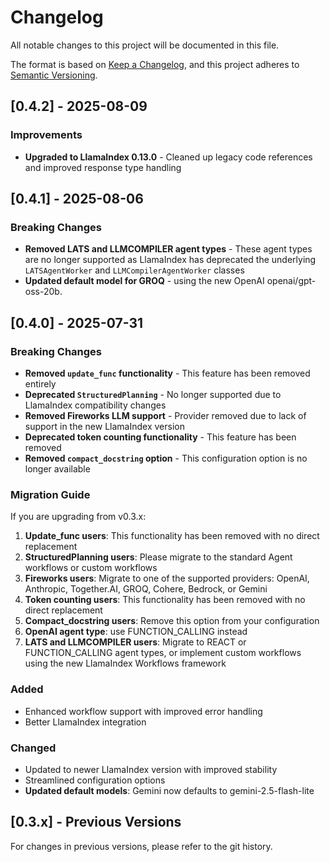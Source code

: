 # Changelog

All notable changes to this project will be documented in this file.

The format is based on [Keep a Changelog](https://keepachangelog.com/en/1.0.0/),
and this project adheres to [Semantic Versioning](https://semver.org/spec/v2.0.0.html).

## [0.4.2] - 2025-08-09

### Improvements

- **Upgraded to LlamaIndex 0.13.0** - Cleaned up legacy code references and improved response type handling

## [0.4.1] - 2025-08-06

### Breaking Changes

- **Removed LATS and LLMCOMPILER agent types** - These agent types are no longer supported as LlamaIndex has deprecated the underlying `LATSAgentWorker` and `LLMCompilerAgentWorker` classes
- **Updated default model for GROQ** - using the new OpenAI openai/gpt-oss-20b.

## [0.4.0] - 2025-07-31

### Breaking Changes

- **Removed `update_func` functionality** - This feature has been removed entirely
- **Deprecated `StructuredPlanning`** - No longer supported due to LlamaIndex compatibility changes
- **Removed Fireworks LLM support** - Provider removed due to lack of support in the new LlamaIndex version
- **Deprecated token counting functionality** - This feature has been removed
- **Removed `compact_docstring` option** - This configuration option is no longer available

### Migration Guide

If you are upgrading from v0.3.x:

1. **Update_func users**: This functionality has been removed with no direct replacement
2. **StructuredPlanning users**: Please migrate to the standard Agent workflows or custom workflows
3. **Fireworks users**: Migrate to one of the supported providers: OpenAI, Anthropic, Together.AI, GROQ, Cohere, Bedrock, or Gemini
4. **Token counting users**: This functionality has been removed with no direct replacement
5. **Compact_docstring users**: Remove this option from your configuration
6. **OpenAI agent type**: use FUNCTION_CALLING instead
7. **LATS and LLMCOMPILER users**: Migrate to REACT or FUNCTION_CALLING agent types, or implement custom workflows using the new LlamaIndex Workflows framework

### Added

- Enhanced workflow support with improved error handling
- Better LlamaIndex integration

### Changed

- Updated to newer LlamaIndex version with improved stability
- Streamlined configuration options
- **Updated default models**: Gemini now defaults to gemini-2.5-flash-lite

## [0.3.x] - Previous Versions

For changes in previous versions, please refer to the git history.
